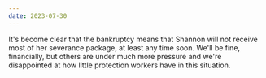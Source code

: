 ```yaml
---
date: 2023-07-30
---
```


It's become clear that the bankruptcy means that Shannon will not receive most of her severance package, at least any time soon. We'll be fine, financially, but others are under much more pressure and we're disappointed at how little protection workers have in this situation.
